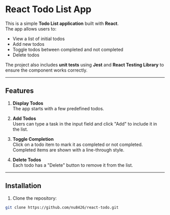 # React Todo List App

This is a simple **Todo List application** built with **React**.  
The app allows users to:

- View a list of initial todos
- Add new todos
- Toggle todos between completed and not completed
- Delete todos

The project also includes **unit tests** using **Jest** and **React Testing Library** to ensure the component works correctly.

---

## Features

1. **Display Todos**  
   The app starts with a few predefined todos.

2. **Add Todos**  
   Users can type a task in the input field and click "Add" to include it in the list.

3. **Toggle Completion**  
   Click on a todo item to mark it as completed or not completed. Completed items are shown with a line-through style.

4. **Delete Todos**  
   Each todo has a "Delete" button to remove it from the list.

---

## Installation

1. Clone the repository:

```bash
git clone https://github.com/nu8426/react-todo.git

